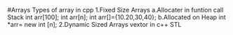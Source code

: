 #Arrays
Types of array in cpp
    1.Fixed Size Arrays
        a.Allocater in funtion call Stack
            int arr[100];
            int arr[n];
            int arr[]={10.20,30,40};
        b.Allocated on Heap
            int *arr= new int [n];
    2.Dynamic Sized Arrays
        vextor in c++ STL